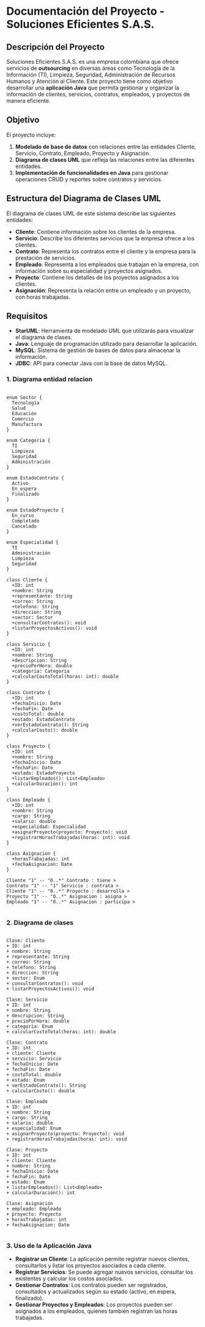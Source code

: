 

# **Documentación del Proyecto - Soluciones Eficientes S.A.S.**

## **Descripción del Proyecto**

Soluciones Eficientes S.A.S. es una empresa colombiana que ofrece servicios de **outsourcing** en diversas áreas como Tecnología de la Información (TI), Limpieza, Seguridad, Administración de Recursos Humanos y Atención al Cliente. Este proyecto tiene como objetivo desarrollar una **aplicación Java** que permita gestionar y organizar la información de clientes, servicios, contratos, empleados, y proyectos de manera eficiente.

## **Objetivo**

El proyecto incluye:

1. **Modelado de base de datos** con relaciones entre las entidades Cliente, Servicio, Contrato, Empleado, Proyecto y Asignación.
2. **Diagrama de clases UML** que refleja las relaciones entre las diferentes entidades.
3. **Implementación de funcionalidades en Java** para gestionar operaciones CRUD y reportes sobre contratos y servicios.

## **Estructura del Diagrama de Clases UML**

El diagrama de clases UML de este sistema describe las siguientes entidades:

* **Cliente**: Contiene información sobre los clientes de la empresa.
* **Servicio**: Describe los diferentes servicios que la empresa ofrece a los clientes.
* **Contrato**: Representa los contratos entre el cliente y la empresa para la prestación de servicios.
* **Empleado**: Representa a los empleados que trabajan en la empresa, con información sobre su especialidad y proyectos asignados.
* **Proyecto**: Contiene los detalles de los proyectos asignados a los clientes.
* **Asignación**: Representa la relación entre un empleado y un proyecto, con horas trabajadas.

## **Requisitos**

* **StarUML**: Herramienta de modelado UML que utilizarás para visualizar el diagrama de clases.
* **Java**: Lenguaje de programación utilizado para desarrollar la aplicación.
* **MySQL**: Sistema de gestión de bases de datos para almacenar la información.
* **JDBC**: API para conectar Java con la base de datos MySQL.


### 1. **Diagrama entidad relacion**

```

enum Sector {
  Tecnología
  Salud
  Educación
  Comercio
  Manufactura
}

enum Categoria {
  TI
  Limpieza
  Seguridad
  Administración
}

enum EstadoContrato {
  Activo
  En_espera
  Finalizado
}

enum EstadoProyecto {
  En_curso
  Completado
  Cancelado
}

enum Especialidad {
  TI
  Administración
  Limpieza
  Seguridad
}

class Cliente {
  +ID: int
  +nombre: String
  +representante: String
  +correo: String
  +telefono: String
  +direccion: String
  +sector: Sector
  +consultarContratos(): void
  +listarProyectosActivos(): void
}

class Servicio {
  +ID: int
  +nombre: String
  +descripcion: String
  +precioPorHora: double
  +categoria: Categoria
  +calcularCostoTotal(horas: int): double
}

class Contrato {
  +ID: int
  +fechaInicio: Date
  +fechaFin: Date
  +costoTotal: double
  +estado: EstadoContrato
  +verEstadoContrato(): String
  +calcularCosto(): double
}

class Proyecto {
  +ID: int
  +nombre: String
  +fechaInicio: Date
  +fechaFin: Date
  +estado: EstadoProyecto
  +listarEmpleados(): List<Empleado>
  +calcularDuración(): int
}

class Empleado {
  +ID: int
  +nombre: String
  +cargo: String
  +salario: double
  +especialidad: Especialidad
  +asignarProyecto(proyecto: Proyecto): void
  +registrarHorasTrabajadas(horas: int): void
}

class Asignacion {
  +horasTrabajadas: int
  +fechaAsignacion: Date
}

Cliente "1" -- "0..*" Contrato : tiene >
Contrato "1" -- "1" Servicio : contrata >
Cliente "1" -- "0..*" Proyecto : desarrolla >
Proyecto "1" -- "0..*" Asignacion : asigna >
Empleado "1" -- "0..*" Asignacion : participa >


```

### 2. **Diagrama de clases**

```

Clase: Cliente
+ ID: int
+ nombre: String
+ representante: String
+ correo: String
+ telefono: String
+ direccion: String
+ sector: Enum
+ consultarContratos(): void
+ listarProyectosActivos(): void

Clase: Servicio
+ ID: int
+ nombre: String
+ descripcion: String
+ precioPorHora: double
+ categoria: Enum
+ calcularCostoTotal(horas: int): double

Clase: Contrato
+ ID: int
+ cliente: Cliente
+ servicio: Servicio
+ fechaInicio: Date
+ fechaFin: Date
+ costoTotal: double
+ estado: Enum
+ verEstadoContrato(): String
+ calcularCosto(): double

Clase: Empleado
+ ID: int
+ nombre: String
+ cargo: String
+ salario: double
+ especialidad: Enum
+ asignarProyecto(proyecto: Proyecto): void
+ registrarHorasTrabajadas(horas: int): void

Clase: Proyecto
+ ID: int
+ cliente: Cliente
+ nombre: String
+ fechaInicio: Date
+ fechaFin: Date
+ estado: Enum
+ listarEmpleados(): List<Empleado>
+ calcularDuración(): int

Clase: Asignación
+ empleado: Empleado
+ proyecto: Proyecto
+ horasTrabajadas: int
+ fechaAsignacion: Date


```


### 3. **Uso de la Aplicación Java**

* **Registrar un Cliente**: La aplicación permite registrar nuevos clientes, consultarlos y listar los proyectos asociados a cada cliente.
* **Registrar Servicios**: Se puede agregar nuevos servicios, consultar los existentes y calcular los costos asociados.
* **Gestionar Contratos**: Los contratos pueden ser registrados, consultados y actualizados según su estado (activo, en espera, finalizado).
* **Gestionar Proyectos y Empleados**: Los proyectos pueden ser asignados a los empleados, quienes también registran las horas trabajadas.


